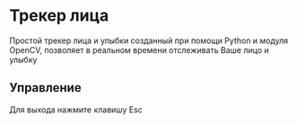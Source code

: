 # Трекер лица

Простой трекер лица и улыбки созданный при помощи Python и модуля OpenCV, позволяет в реальном времени отслеживать Ваше лицо и улыбку

## Управление

Для выхода нажмите клавишу Esc